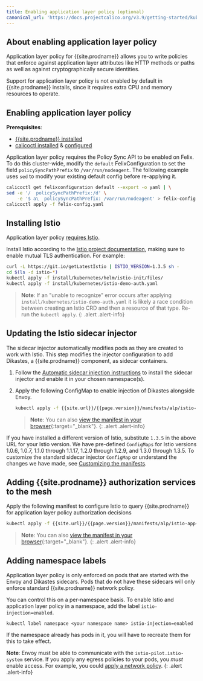 ```yaml
---
title: Enabling application layer policy (optional)
canonical_url: 'https://docs.projectcalico.org/v3.9/getting-started/kubernetes/installation/app-layer-policy'
---
```


## About enabling application layer policy

Application layer policy for {{site.prodname}} allows you to write policies that
enforce against application layer attributes like HTTP methods or paths as well as
against cryptographically secure identities.

Support for application layer policy is not enabled by default in
{{site.prodname}} installs, since it requires extra CPU and memory resources to
operate.

## Enabling application layer policy

**Prerequisites**: 

 - [{{site.prodname}} installed](/{{page.version}}/getting-started/kubernetes/installation/)
 - [calicoctl installed](/{{page.version}}/getting-started/calicoctl/install) & [configured](/{{page.version}}/getting-started/calicoctl/configure/)

Application layer policy requires the Policy Sync API to be enabled on Felix. To do this cluster-wide, modify the `default`
FelixConfiguration to set the field `policySyncPathPrefix` to `/var/run/nodeagent`.  The following example uses `sed` to modify your
existing default config before re-applying it.

```bash
calicoctl get felixconfiguration default --export -o yaml | \
sed -e '/  policySyncPathPrefix:/d' \
    -e '$ a\  policySyncPathPrefix: /var/run/nodeagent' > felix-config.yaml
calicoctl apply -f felix-config.yaml
```

## Installing Istio

Application layer policy [requires Istio](../requirements#application-layer-policy-requirements).

Install Istio according to the [Istio project documentation](https://archive.istio.io/v1.3/docs/setup/install/), making sure to enable mutual TLS authentication. For example:

```bash
curl -L https://git.io/getLatestIstio | ISTIO_VERSION=1.3.5 sh -
cd $(ls -d istio-*)
kubectl apply -f install/kubernetes/helm/istio-init/files/
kubectl apply -f install/kubernetes/istio-demo-auth.yaml
```

> **Note**: If an "unable to recognize" error occurs after applying `install/kubernetes/istio-demo-auth.yaml` it is likely a race
> condition between creating an Istio CRD and then a resource of that type. Re-run the `kubectl apply`.
{: .alert .alert-info}

## Updating the Istio sidecar injector

The sidecar injector automatically modifies pods as they are created to work
with Istio. This step modifies the injector configuration to add Dikastes, a
{{site.prodname}} component, as sidecar containers.

1. Follow the [Automatic sidecar injection instructions](https://archive.istio.io/v1.3/docs/setup/additional-setup/sidecar-injection/#automatic-sidecar-injection)
   to install the sidecar injector and enable it in your chosen namespace(s).

1. Apply the following ConfigMap to enable injection of Dikastes alongside Envoy.

   ```bash
   kubectl apply -f {{site.url}}/{{page.version}}/manifests/alp/istio-inject-configmap-1.3.5.yaml
   ```

	 > **Note**: You can also
   > [view the manifest in your browser]({{site.url}}/{{page.version}}/manifests/alp/istio-inject-configmap-1.3.5.yaml){:target="_blank"}.
   {: .alert .alert-info}

If you have installed a different version of Istio, substitute `1.3.5` in the above URL for your Istio version. We have
pre-defined `ConfigMaps` for Istio versions 1.0.6, 1.0.7, 1.1.0 through 1.1.17, 1.2.0 through 1.2.9, and 1.3.0 through 1.3.5. To customize the standard sidecar injector `ConfigMap` or
understand the changes we have made, see
[Customizing the manifests](config-options).

## Adding {{site.prodname}} authorization services to the mesh

Apply the following manifest to configure Istio to query {{site.prodname}} for application layer policy authorization decisions

```bash
kubectl apply -f {{site.url}}/{{page.version}}/manifests/alp/istio-app-layer-policy.yaml
```

> **Note**: You can also
> [view the manifest in your browser]({{site.url}}/{{page.version}}/manifests/alp/istio-app-layer-policy.yaml){:target="_blank"}.
{: .alert .alert-info}

## Adding namespace labels

Application layer policy is only enforced on pods that are started with the
Envoy and Dikastes sidecars.  Pods that do not have these sidecars will
only enforce standard {{site.prodname}} network policy.

You can control this on a per-namespace basis.  To enable Istio and application
layer policy in a namespace, add the label `istio-injection=enabled`.

	kubectl label namespace <your namespace name> istio-injection=enabled

If the namespace already has pods in it, you will have to recreate them for this
to take effect.

**Note**: Envoy must be able to communicate with the
`istio-pilot.istio-system` service. If you apply any egress policies to your
pods, you *must* enable access. For example, you could
[apply a network policy]({{site.url}}/{{page.version}}/getting-started/kubernetes/installation/manifests/app-layer-policy/allow-istio-pilot.yaml).
{: .alert .alert-info}
